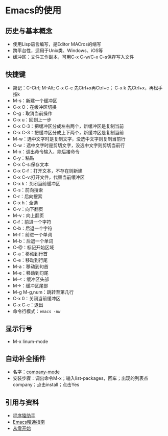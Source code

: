 # Emacs的使用
## 历史与基本概念
* 使用Lisp语言编写，是Editor MACros的缩写
* 跨平台性，适用于Unix类、Windows、iOS等
* 缓冲区：文件工作副本，可用C-x C-w/C-x C-s保存写入文件
## 快捷键
* 简记：C-Ctrl; M-Alt; C-x C-c 先Ctrl+x再Ctrl+c； C-x k 先Ctrl+x，再松手按k
* M-s：新建一个缓冲区
* C-x O：在缓冲区切换
* C-g：取消当前操作
* C-x u：回到上一步
* C-x C-3：把缓冲区分成左右两个，新缓冲区是复制当前
* C-x C-3：把缓冲区分成上下两个，新缓冲区是复制当前
* M-w：选中文字时是复制文字，没选中文字则复制当前行
* C-w：选中文字时是剪切文字，没选中文字则剪切当前行
* M-x：调出命令输入，能后接命令
* C-y：粘贴
* C-x C-s:保存文本
* C-x C-f：打开文本，不存在则新建
* C-x C-v:打开文件，代替当前缓冲区
* C-x k：关闭当前缓冲区
* C-s：前向搜索
* C-r：后向搜索
* C-x h：全选
* C-v：向下翻页
* M-v：向上翻页
* C-f：前进一个字符
* C-b：后退一个字符
* M-f：前进一个单词
* M-b：后退一个单词
* C-@：标记开始区域
* C-a：移动到行首
* C-e：移动到行尾
* M-a：移动到句首
* M-e：移动到句尾
* M-<：缓冲区头部
* M->：缓冲区尾部
* M-g M-g,num：跳转至第几行
* C-x 0：关闭当前缓冲区
* C-x C-c：退出
* 命令行模式：`emacs -nw`
## 显示行号
* M-x linum-mode
## 自动补全插件
* 名字：[company-mode](http://company-mode.github.io/)
* 安装步骤：调出命令M-x；输入list-packages，回车；出现的列表点company；点击install；点击Yes



## 引用与资料
* [程序猿助手](https://www.cnblogs.com/blfshiye/p/4566900.html)
* [Emacs精通指南](https://github.com/redguardtoo/mastering-emacs-in-one-year-guide/blob/master/guide-zh.org)
* [从零开始](https://www.jianshu.com/p/b4cf683c25f3)
